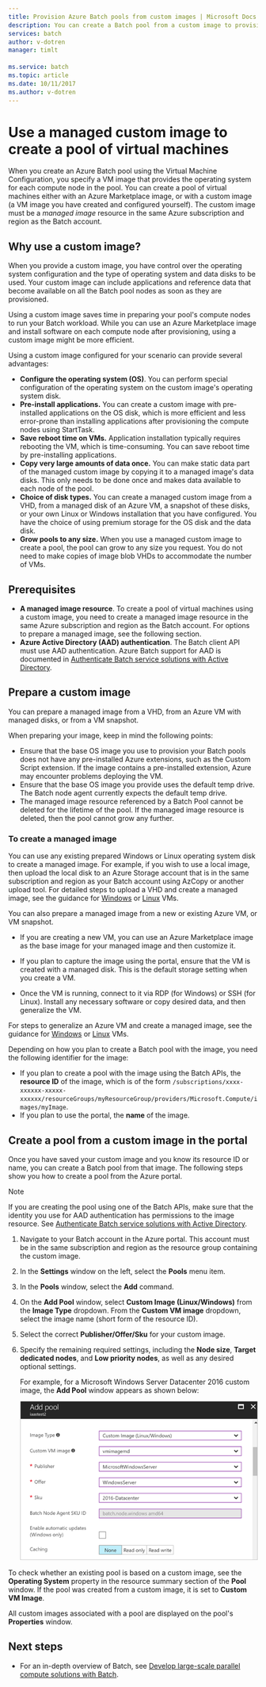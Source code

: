 ```yaml
---
title: Provision Azure Batch pools from custom images | Microsoft Docs
description: You can create a Batch pool from a custom image to provision compute nodes that contain the software and data that you need for your application. Custom images are an efficient way to configure compute nodes to run your Batch workloads.
services: batch
author: v-dotren
manager: timlt

ms.service: batch
ms.topic: article
ms.date: 10/11/2017
ms.author: v-dotren
---
```


# Use a managed custom image to create a pool of virtual machines 

When you create an Azure Batch pool using the Virtual Machine Configuration, you specify a VM image that provides the operating system for each compute node in the pool. You can create a pool of virtual machines either with an Azure Marketplace image, or with a custom image (a VM image you have created and configured yourself). The custom image must be a *managed image* resource in the same Azure subscription and region as the Batch account.

## Why use a custom image?
When you provide a custom image, you have control over the operating system configuration and the type of operating system and data disks to be used. Your custom image can include applications and reference data that become available on all the Batch pool nodes as soon as they are provisioned.

Using a custom image saves time in preparing your pool's compute nodes to run your Batch workload. While you can use an Azure Marketplace image and install software on each compute node after provisioning, using a custom image might be more efficient.

Using a custom image configured for your scenario can provide several advantages:

- **Configure the operating system (OS)**. You can perform special configuration of the operating system on the custom image's operating system disk. 
- **Pre-install applications.** You can create a custom image with pre-installed applications on the OS disk, which is more efficient and less error-prone than installing applications after provisioning the compute nodes using StartTask.
- **Save reboot time on VMs.** Application installation typically requires rebooting the VM, which is time-consuming. You can save reboot time by pre-installing applications. 
- **Copy very large amounts of data once.** You can make static data part of the managed custom image by copying it to a managed image's data disks. This only needs to be done once and makes data available to each node of the pool.
- **Choice of disk types.** You can create a managed custom image from a VHD, from a managed disk of an Azure VM, a snapshot of these disks, or your own Linux or Windows installation that you have configured. You have the choice of using premium storage for the OS disk and the data disk.
- **Grow pools to any size.** When you use a managed custom image to create a pool, the pool can grow to any size you request. You do not need to make copies of image blob VHDs to accommodate the number of VMs. 


## Prerequisites

- **A managed image resource**. To create a pool of virtual machines using a custom image, you need to create a managed image resource in the same Azure subscription and region as the Batch account. For options to prepare a managed image, see the following section.
- **Azure Active Directory (AAD) authentication**. The Batch client API must use AAD authentication. Azure Batch support for AAD is documented in [Authenticate Batch service solutions with Active Directory](batch-aad-auth.md).

    
## Prepare a custom image
You can prepare a managed image from a VHD, from an Azure VM with managed disks, or from a VM snapshot. 

When preparing your image, keep in mind the following points:

* Ensure that the base OS image you use to provision your Batch pools does not have any pre-installed Azure extensions, such as the Custom Script extension. If the image contains a pre-installed extension, Azure may encounter problems deploying the VM.
* Ensure that the base OS image you provide uses the default temp drive. The Batch node agent currently expects the default temp drive.
* The managed image resource referenced by a Batch Pool cannot be deleted for the lifetime of the pool. If the managed image resource is deleted, then the pool cannot grow any further. 

### To create a managed image
You can use any existing prepared Windows or Linux operating system disk to create a managed image. For example, if you wish to use a local image, then upload the local disk to an Azure Storage account that is in the same subscription and region as your Batch account using AzCopy or another upload tool. For detailed steps to upload a VHD and create a managed image, see the guidance for [Windows](../virtual-machines/windows/upload-generalized-managed.md) or [Linux](../virtual-machines/linux/upload-vhd.md) VMs.

You can also prepare a managed image from a new or existing Azure VM, or VM snapshot. 

* If you are creating a new VM, you can use an Azure Marketplace image as the base image for your managed image and then customize it. 

* If you plan to capture the image using the portal, ensure that the VM is created with a managed disk. This is the default storage setting when you create a VM.

* Once the VM is running, connect to it via RDP (for Windows) or SSH (for Linux). Install any necessary software or copy desired data, and then generalize the VM.  

For steps to generalize an Azure VM and create a managed image, see the guidance for [Windows](../virtual-machines/windows/capture-image-resource.md) or [Linux](../virtual-machines/linux/capture-image.md) VMs.

Depending on how you plan to create a Batch pool with the image, you need the following identifier for the image:

* If you plan to create a pool with the image using the Batch APIs, the **resource ID** of the image, which is of the form `/subscriptions/xxxx-xxxxxx-xxxxx-xxxxxx/resourceGroups/myResourceGroup/providers/Microsoft.Compute/images/myImage`. 
* If you plan to use the portal, the **name** of the image. 





## Create a pool from a custom image in the portal

Once you have saved your custom image and you know its resource ID or name, you can create a Batch pool from that image. The following steps show you how to create a pool from the Azure portal.

> [!NOTE]
> If you are creating the pool using one of the Batch APIs, make sure that the identity you use for AAD authentication has permissions to the image resource. See [Authenticate Batch service solutions with Active Directory](batch-aad-auth.md).
>

1. Navigate to your Batch account in the Azure portal. This account must be in the same subscription and region as the resource group containing the custom image. 
2. In the **Settings** window on the left, select the **Pools** menu item.
3. In the **Pools** window, select the **Add** command.
4. On the **Add Pool** window, select **Custom Image (Linux/Windows)** from the **Image Type** dropdown. From the **Custom VM image** dropdown, select the image name (short form of the resource ID).
5. Select the correct **Publisher/Offer/Sku** for your custom image.
6. Specify the remaining required settings, including the **Node size**, **Target dedicated nodes**, and **Low priority nodes**, as well as any desired optional settings.

    For example, for a Microsoft Windows Server Datacenter 2016 custom image, the **Add Pool** window appears as shown below:

    ![Add pool from custom Windows image](media/batch-custom-images/add-pool-custom-image.png)
  
To check whether an existing pool is based on a custom image, see the **Operating System** property in the resource summary section of the **Pool** window. If the pool was created from a custom image, it is set to **Custom VM Image**.

All custom images associated with a pool are displayed on the pool's **Properties** window.
 
## Next steps

- For an in-depth overview of Batch, see [Develop large-scale parallel compute solutions with Batch](batch-api-basics.md).
